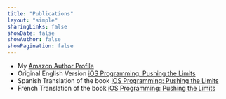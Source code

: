 ```yaml
---
title: "Publications"
layout: "simple"
sharingLinks: false
showDate: false
showAuthor: false
showPagination: false
---
```


- My [Amazon Author Profile](https://amzn.to/4hPdRFA)
- Original English Version [iOS Programming: Pushing the Limits](https://amzn.to/4etLUA5)
- Spanish Translation of the book [iOS Programming: Pushing the Limits](https://amzn.to/40T4zlN)
- French Translation of the book [iOS Programming: Pushing the Limits](https://amzn.to/3CGPlWT)

